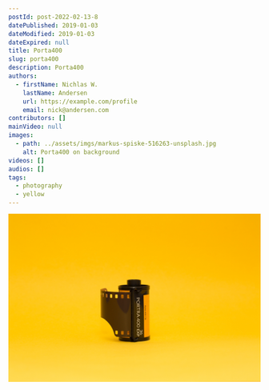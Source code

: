 ```yaml
---
postId: post-2022-02-13-8
datePublished: 2019-01-03
dateModified: 2019-01-03
dateExpired: null
title: Porta400
slug: porta400
description: Porta400
authors:
  - firstName: Nichlas W.
    lastName: Andersen
    url: https://example.com/profile
    email: nick@andersen.com
contributors: []
mainVideo: null
images:
  - path: ../assets/imgs/markus-spiske-516263-unsplash.jpg
    alt: Porta400 on background
videos: []
audios: []
tags:
  - photography
  - yellow
---
```


![Porta400 on background](../assets/imgs/markus-spiske-516263-unsplash.jpg)

